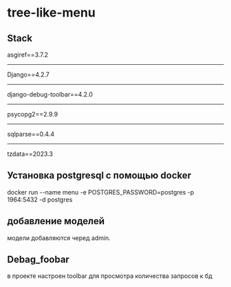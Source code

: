 # tree-like-menu

Stack
-----------------------------------
asgiref==3.7.2
***
Django==4.2.7
***
django-debug-toolbar==4.2.0
***
psycopg2==2.9.9
***
sqlparse==0.4.4
***
tzdata==2023.3

Установка postgresql с помощью docker
-----------------------------------

docker run --name menu -e POSTGRES_PASSWORD=postgres -p 1964:5432 -d postgres

добавление моделей 
-----------------------------------
модели добавляются черед admin. 

Debag_foobar
-----------------------------------
в проекте настроен toolbar для просмотра количества запросов к бд
